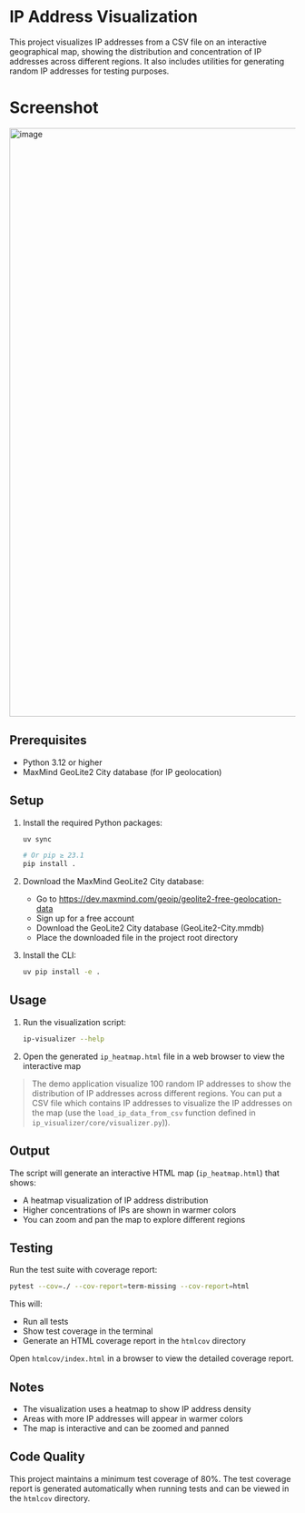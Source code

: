 # IP Address Visualization

This project visualizes IP addresses from a CSV file on an interactive geographical map, showing the distribution and concentration of IP addresses across different regions. It also includes utilities for generating random IP addresses for testing purposes.

# Screenshot
<img width="1035" alt="image" src="https://github.com/user-attachments/assets/18537ecf-6acd-4995-9935-398b76cd1676" />

## Prerequisites

- Python 3.12 or higher
- MaxMind GeoLite2 City database (for IP geolocation)

## Setup

1. Install the required Python packages:
   ```bash
   uv sync

   # Or pip ≥ 23.1
   pip install .
   ```

2. Download the MaxMind GeoLite2 City database:
   - Go to https://dev.maxmind.com/geoip/geolite2-free-geolocation-data
   - Sign up for a free account
   - Download the GeoLite2 City database (GeoLite2-City.mmdb)
   - Place the downloaded file in the project root directory

3. Install the CLI:
   ```bash
   uv pip install -e .
   ```

## Usage

1. Run the visualization script:
   ```bash
   ip-visualizer --help
   ```
2. Open the generated `ip_heatmap.html` file in a web browser to view the interactive map

> The demo application visualize 100 random IP addresses to show the distribution of IP addresses across different regions.  You can put a CSV file which contains IP addresses to visualize the IP addresses on the map (use the `load_ip_data_from_csv` function defined in `ip_visualizer/core/visualizer.py`)).

## Output

The script will generate an interactive HTML map (`ip_heatmap.html`) that shows:

- A heatmap visualization of IP address distribution
- Higher concentrations of IPs are shown in warmer colors
- You can zoom and pan the map to explore different regions

## Testing

Run the test suite with coverage report:

```bash
pytest --cov=./ --cov-report=term-missing --cov-report=html
```

This will:
- Run all tests
- Show test coverage in the terminal
- Generate an HTML coverage report in the `htmlcov` directory

Open `htmlcov/index.html` in a browser to view the detailed coverage report.

## Notes

- The visualization uses a heatmap to show IP address density
- Areas with more IP addresses will appear in warmer colors
- The map is interactive and can be zoomed and panned

## Code Quality

This project maintains a minimum test coverage of 80%. The test coverage report is generated automatically when running tests and can be viewed in the `htmlcov` directory.
